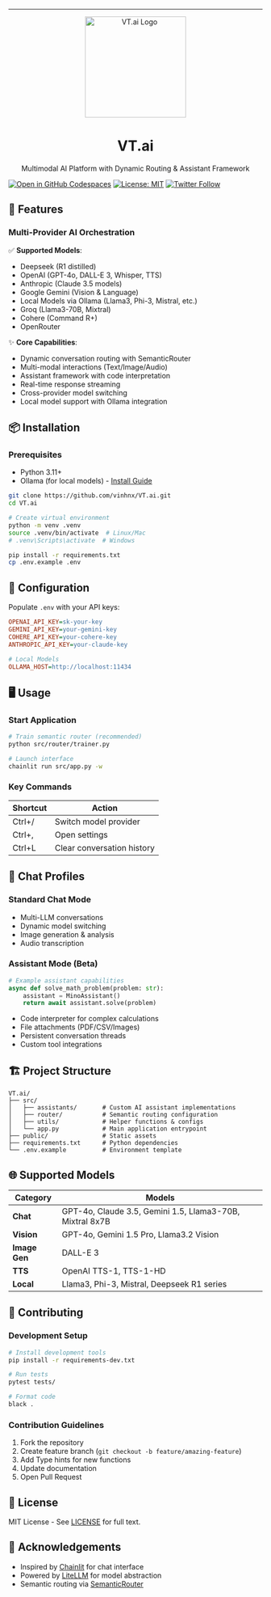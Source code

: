 ---
<p align="center">
  <img src="./public/logo_dark.png" height="200" alt="VT.ai Logo" />
  <h1 align="center">VT.ai</h1>
  <p align="center">Multimodal AI Platform with Dynamic Routing & Assistant Framework</p>
  
  [![Open in GitHub Codespaces](https://img.shields.io/badge/Open%20in-Codespaces-blue?logo=github)](https://codespaces.new/vinhnx/VT.ai)
  [![License: MIT](https://img.shields.io/badge/License-MIT-yellow.svg)](https://opensource.org/licenses/MIT)
  [![Twitter Follow](https://img.shields.io/twitter/follow/vtdotai?style=social)](https://twitter.com/vtdotai)
</p>

## 🚀 Features

### Multi-Provider AI Orchestration
✅ **Supported Models**:
- Deepseek (R1 distilled)
- OpenAI (GPT-4o, DALL-E 3, Whisper, TTS)
- Anthropic (Claude 3.5 models)
- Google Gemini (Vision & Language)
- Local Models via Ollama (Llama3, Phi-3, Mistral, etc.)
- Groq (Llama3-70B, Mixtral)
- Cohere (Command R+)
- OpenRouter

✨ **Core Capabilities**:
- Dynamic conversation routing with SemanticRouter
- Multi-modal interactions (Text/Image/Audio)
- Assistant framework with code interpretation
- Real-time response streaming
- Cross-provider model switching
- Local model support with Ollama integration

## 📦 Installation

### Prerequisites
- Python 3.11+
- Ollama (for local models) - [Install Guide](https://ollama.com/download)

```bash
git clone https://github.com/vinhnx/VT.ai.git
cd VT.ai

# Create virtual environment
python -m venv .venv
source .venv/bin/activate  # Linux/Mac
# .venv\Scripts\activate  # Windows

pip install -r requirements.txt
cp .env.example .env
```

## 🔧 Configuration

Populate `.env` with your API keys:
```ini
OPENAI_API_KEY=sk-your-key
GEMINI_API_KEY=your-gemini-key
COHERE_API_KEY=your-cohere-key
ANTHROPIC_API_KEY=your-claude-key

# Local Models
OLLAMA_HOST=http://localhost:11434
```

## 🖥️ Usage

### Start Application
```bash
# Train semantic router (recommended)
python src/router/trainer.py

# Launch interface
chainlit run src/app.py -w
```

### Key Commands
| Shortcut | Action                          |
|----------|---------------------------------|
| Ctrl+/   | Switch model provider          |
| Ctrl+,   | Open settings                  |
| Ctrl+L   | Clear conversation history     |

## 🧩 Chat Profiles

### Standard Chat Mode
- Multi-LLM conversations
- Dynamic model switching
- Image generation & analysis
- Audio transcription

### Assistant Mode (Beta)
```python
# Example assistant capabilities
async def solve_math_problem(problem: str):
    assistant = MinoAssistant()
    return await assistant.solve(problem)
```
- Code interpreter for complex calculations
- File attachments (PDF/CSV/Images)
- Persistent conversation threads
- Custom tool integrations

## 🏗️ Project Structure

```
VT.ai/
├── src/
│   ├── assistants/       # Custom AI assistant implementations
│   ├── router/           # Semantic routing configuration
│   ├── utils/            # Helper functions & configs
│   └── app.py            # Main application entrypoint
├── public/               # Static assets
├── requirements.txt      # Python dependencies
└── .env.example          # Environment template
```

## 🌐 Supported Models

| Category       | Models                                                                 |
|----------------|-----------------------------------------------------------------------|
| **Chat**       | GPT-4o, Claude 3.5, Gemini 1.5, Llama3-70B, Mixtral 8x7B             |
| **Vision**     | GPT-4o, Gemini 1.5 Pro, Llama3.2 Vision                              |
| **Image Gen**  | DALL-E 3                                                             |
| **TTS**        | OpenAI TTS-1, TTS-1-HD                                               |
| **Local**      | Llama3, Phi-3, Mistral, Deepseek R1 series                           |

## 🤝 Contributing

### Development Setup
```bash
# Install development tools
pip install -r requirements-dev.txt

# Run tests
pytest tests/

# Format code
black .
```

### Contribution Guidelines
1. Fork the repository
2. Create feature branch (`git checkout -b feature/amazing-feature`)
3. Add Type hints for new functions
4. Update documentation
5. Open Pull Request

## 📄 License

MIT License - See [LICENSE](LICENSE) for full text.

## 🌟 Acknowledgements

- Inspired by [Chainlit](https://chainlit.io) for chat interface
- Powered by [LiteLLM](https://docs.litellm.ai) for model abstraction
- Semantic routing via [SemanticRouter](https://github.com/aurelio-labs/semantic-router)
